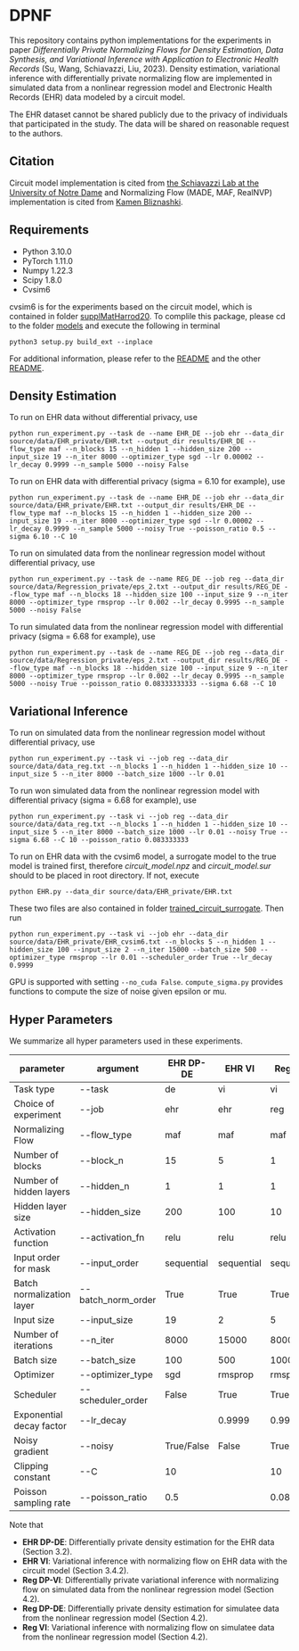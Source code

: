 # DPNF
This repository contains python implementations for the experiments in paper *Differentially Private Normalizing Flows for Density Estimation, Data Synthesis, and Variational Inference with Application to Electronic Health Records* (Su, Wang, Schiavazzi, Liu, 2023). Density estimation, variational inference with differentially private normalizing flow are implemented in simulated data from a nonlinear regression model and  Electronic Health Records (EHR) data modeled by a circuit model.

The EHR dataset cannot be shared publicly due to the privacy of individuals that participated in the study. The data will be shared on reasonable request to the authors.

## Citation
Circuit model implementation is cited from [the Schiavazzi Lab at the University of Notre Dame](https://github.com/desResLab/supplMatHarrod20/tree/master/models)
and Normalizing Flow (MADE, MAF, RealNVP) implementation is cited from [Kamen Bliznashki](https://github.com/kamenbliznashki/normalizing_flows). 

## Requirements
* Python 3.10.0
* PyTorch 1.11.0
* Numpy 1.22.3
* Scipy 1.8.0
* Cvsim6

cvsim6 is for the experiments based on the circuit model, which is contained in folder [supplMatHarrod20](https://github.com/cedricwangyu/DPNF/tree/master/supplMatHarrod20). 
To complile this package, please cd to the folder [models](https://github.com/cedricwangyu/DPNF/tree/master/supplMatHarrod20/models) and execute the following in terminal
```
python3 setup.py build_ext --inplace
```
For additional information, please refer to the [README](https://github.com/cedricwangyu/DPNF/tree/master/supplMatHarrod20/README.md) and the other [README](https://github.com/cedricwangyu/DPNF/tree/master/supplMatHarrod20/models/README.md).

## Density Estimation
To run on EHR data without differential privacy, use
```
python run_experiment.py --task de --name EHR_DE --job ehr --data_dir source/data/EHR_private/EHR.txt --output_dir results/EHR_DE --flow_type maf --n_blocks 15 --n_hidden 1 --hidden_size 200 --input_size 19 --n_iter 8000 --optimizer_type sgd --lr 0.00002 --lr_decay 0.9999 --n_sample 5000 --noisy False
```
To run on EHR data with differential privacy (sigma = 6.10 for example), use
```
python run_experiment.py --task de --name EHR_DE --job ehr --data_dir source/data/EHR_private/EHR.txt --output_dir results/EHR_DE --flow_type maf --n_blocks 15 --n_hidden 1 --hidden_size 200 --input_size 19 --n_iter 8000 --optimizer_type sgd --lr 0.00002 --lr_decay 0.9999 --n_sample 5000 --noisy True --poisson_ratio 0.5 --sigma 6.10 --C 10
```

To run on simulated data from the nonlinear regression model without differential privacy, use
```
python run_experiment.py --task de --name REG_DE --job reg --data_dir source/data/Regression_private/eps_2.txt --output_dir results/REG_DE --flow_type maf --n_blocks 18 --hidden_size 100 --input_size 9 --n_iter 8000 --optimizer_type rmsprop --lr 0.002 --lr_decay 0.9995 --n_sample 5000 --noisy False
```
To run simulated data from the nonlinear regression model with differential privacy (sigma = 6.68 for example), use
```
python run_experiment.py --task de --name REG_DE --job reg --data_dir source/data/Regression_private/eps_2.txt --output_dir results/REG_DE --flow_type maf --n_blocks 18 --hidden_size 100 --input_size 9 --n_iter 8000 --optimizer_type rmsprop --lr 0.002 --lr_decay 0.9995 --n_sample 5000 --noisy True --poisson_ratio 0.08333333333 --sigma 6.68 --C 10
```
## Variational Inference
To run on simulated data from the nonlinear regression model without differential privacy, use
```
python run_experiment.py --task vi --job reg --data_dir source/data/data_reg.txt --n_blocks 1 --n_hidden 1 --hidden_size 10 --input_size 5 --n_iter 8000 --batch_size 1000 --lr 0.01
```
To run won simulated data from the nonlinear regression model with differential privacy (sigma = 6.68 for example), use
```
python run_experiment.py --task vi --job reg --data_dir source/data/data_reg.txt --n_blocks 1 --n_hidden 1 --hidden_size 10 --input_size 5 --n_iter 8000 --batch_size 1000 --lr 0.01 --noisy True --sigma 6.68 --C 10 --poisson_ratio 0.083333333
```

To run on EHR data with the cvsim6 model, a surrogate model to the true model is trained first, therefore *circuit_model.npz* and *circuit_model.sur* should to be placed in root directory. If not,  execute
```
python EHR.py --data_dir source/data/EHR_private/EHR.txt
```
These two files are also contained in folder [trained_circuit_surrogate](https://github.com/cedricwangyu/DPNF/tree/master/source/trained_circuit_surrogate). Then run

```
python run_experiment.py --task vi --job ehr --data_dir source/data/EHR_private/EHR_cvsim6.txt --n_blocks 5 --n_hidden 1 --hidden_size 100 --input_size 2 --n_iter 15000 --batch_size 500 --optimizer_type rmsprop --lr 0.01 --scheduler_order True --lr_decay 0.9999 
```
GPU is supported with setting ```--no_cuda False```. ```compute_sigma.py``` provides functions to compute the size of noise given epsilon or mu.
## Hyper Parameters
We summarize all hyper parameters used in these experiments.

| parameter                 | argument           | EHR DP-DE  | EHR VI     | Reg DP-VI  | Reg DP-DE  | Reg VI     |
|---------------------------|--------------------|------------|------------|------------|------------|------------|
| Task type                 | --task             | de         | vi         | vi         | de         | vi         |
| Choice of experiment      | --job              | ehr        | ehr        | reg        | reg        | reg        |
| Normalizing Flow          | --flow_type        | maf        | maf        | maf        | maf        | maf        |
| Number of blocks          | --block_n          | 15         | 5          | 1          | 18         | 1          |
| Number of hidden layers   | --hidden_n         | 1          | 1          | 1          | 1          | 1          |
| Hidden layer size         | --hidden_size      | 200        | 100        | 10         | 100        | 10         |
| Activation function       | --activation_fn    | relu       | relu       | relu       | relu       | relu       |
| Input order for mask      | --input_order      | sequential | sequential | sequential | sequential | sequential |
| Batch normalization layer | --batch_norm_order | True       | True       | True       | True       | True       |
| Input size                | --input_size       | 19         | 2          | 5          | 9          | 5          |
| Number of iterations      | --n_iter           | 8000       | 15000      | 8000       | 8000       | 8000       |
| Batch size                | --batch_size       | 100        | 500        | 1000       | 100        | 1000       |
| Optimizer                 | --optimizer_type   | sgd        | rmsprop    | rmsprop    | rmsprop    | rmsprop    |
| Scheduler                 | --scheduler_order  | False      | True       | True       | True       | True       |
| Exponential decay factor  | --lr_decay         |            | 0.9999     | 0.999      | 0.9995     | 0.999      |
| Noisy gradient            | --noisy            | True/False | False      | True/False | True/False | False      |
| Clipping constant         | --C                | 10         |            | 10         | 5          |            |
| Poisson sampling rate     | --poisson_ratio    | 0.5        |            | 0.08333333 | 0.08333333 |            |

Note that
* **EHR DP-DE**: Differentially private density estimation for the EHR data (Section 3.2).
* **EHR VI**: Variational inference with normalizing flow on EHR data  with the circuit model (Section 3.4.2).
* **Reg DP-VI**: Differentially private variational inference with normalizing flow on simulated data from the nonlinear regression model (Section 4.2).
* **Reg DP-DE**: Differentially private density estimation for simulatee data from the nonlinear regression model (Section 4.2).
* **Reg VI**: Variational inference with normalizing flow on simulatee data from the nonlinear regression model  (Section 4.2).








